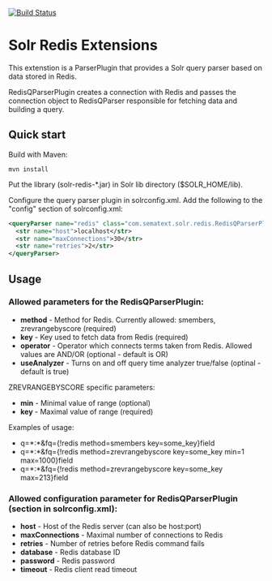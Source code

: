 [![Build Status](https://travis-ci.org/sematext/solr-redis.svg)](https://travis-ci.org/sematext/solr-redis)

Solr Redis Extensions 
=====================


This extenstion is a ParserPlugin that provides a Solr query parser based on data stored in Redis.

RedisQParserPlugin creates a connection with Redis and passes the connection object to RedisQParser responsible for fetching data and building a query.

## Quick start

Build with Maven:

```shell
mvn install
```

Put the library (solr-redis-*.jar) in Solr lib directory ($SOLR_HOME/lib). 

Configure the query parser plugin in solrconfig.xml. Add the following to the "config" section of solrconfig.xml:

```xml
<queryParser name="redis" class="com.sematext.solr.redis.RedisQParserPlugin">
  <str name="host">localhost</str>
  <str name="maxConnections">30</str>
  <str name="retries">2</str>
</queryParser>
```

## Usage

### Allowed parameters for the RedisQParserPlugin:

 * **method** - Method for Redis. Currently allowed: smembers, zrevrangebyscore (required)
 * **key** - Key used to fetch data from Redis (required)
 * **operator** - Operator which connects terms taken from Redis. Allowed values are AND/OR (optional - default is OR)
 * **useAnalyzer** - Turns on and off query time analyzer true/false (optinal - default is true)
 
ZREVRANGEBYSCORE specific parameters: 
 * **min** - Minimal value of range (optional)
 * **key** - Maximal value of range (required)

Examples of usage: 
 * q=\*:\*&fq={!redis method=smembers key=some_key}field
 * q=\*:\*&fq={!redis method=zrevrangebyscore key=some_key min=1 max=1000}field
 * q=\*:\*&fq={!redis method=zrevrangebyscore key=some_key max=213}field

### Allowed configuration parameter for RedisQParserPlugin (section in solrconfig.xml):
 * **host** - Host of the Redis server (can also be host:port)
 * **maxConnections** - Maximal number of connections to Redis
 * **retries** - Number of retries before Redis command fails
 * **database** - Redis database ID
 * **password** - Redis password
 * **timeout** - Redis client read timeout
